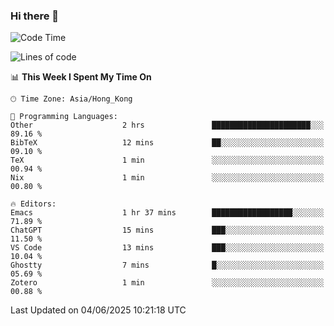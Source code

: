 ### Hi there 👋

<!--
**nicehiro/nicehiro** is a ✨ _special_ ✨ repository because its `README.md` (this file) appears on your GitHub profile.

Here are some ideas to get you started:

- 🔭 I’m currently working on ...
- 🌱 I’m currently learning ...
- 👯 I’m looking to collaborate on ...
- 🤔 I’m looking for help with ...
- 💬 Ask me about ...
- 📫 How to reach me: ...
- 😄 Pronouns: ...
- ⚡ Fun fact: ...
-->

<!--START_SECTION:waka-->
![Code Time](http://img.shields.io/badge/Code%20Time-695%20hrs%2041%20mins-blue)

![Lines of code](https://img.shields.io/badge/From%20Hello%20World%20I%27ve%20Written-1.7%20million%20lines%20of%20code-blue)

📊 **This Week I Spent My Time On** 

```text
🕑︎ Time Zone: Asia/Hong_Kong

💬 Programming Languages: 
Other                    2 hrs               ██████████████████████░░░   89.16 % 
BibTeX                   12 mins             ██░░░░░░░░░░░░░░░░░░░░░░░   09.10 % 
TeX                      1 min               ░░░░░░░░░░░░░░░░░░░░░░░░░   00.94 % 
Nix                      1 min               ░░░░░░░░░░░░░░░░░░░░░░░░░   00.80 % 

🔥 Editors: 
Emacs                    1 hr 37 mins        ██████████████████░░░░░░░   71.89 % 
ChatGPT                  15 mins             ███░░░░░░░░░░░░░░░░░░░░░░   11.50 % 
VS Code                  13 mins             ███░░░░░░░░░░░░░░░░░░░░░░   10.04 % 
Ghostty                  7 mins              █░░░░░░░░░░░░░░░░░░░░░░░░   05.69 % 
Zotero                   1 min               ░░░░░░░░░░░░░░░░░░░░░░░░░   00.88 % 
```


 Last Updated on 04/06/2025 10:21:18 UTC
<!--END_SECTION:waka-->
